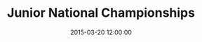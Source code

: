 ---
layout: post
title:  Junior National Championships
date:   2015-03-20 12:00:00
categories: [kickboxing, hype]
---